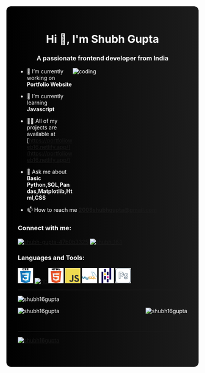 <!-- Black gradient background wrapper -->
<div style="background: linear-gradient(to right, #000000, #1c1c1c); padding: 30px; border-radius: 12px; color: white;">

<h1 align="center">Hi 👋, I'm Shubh Gupta</h1>
<h3 align="center">A passionate frontend developer from India</h3>

<img align="right" alt="coding" height=350 width="300" src="https://tenor.com/view/coding-typing-big-brained-busy-sweating-gif-17808553.gif">

- 🔭 I’m currently working on **Portfolio Website**

- 🌱 I’m currently learning **Javascript**

- 👨‍💻 All of my projects are available at [https://portfolioweb16.netlify.app/](https://portfolioweb16.netlify.app/)

- 💬 Ask me about **Basic Python,SQL,Pandas,Matplotlib,Html,CSS**

- 📫 How to reach me **2008shubhgupta@gmail.com**

<h3 align="left">Connect with me:</h3>
<p align="left">
<a href="https://linkedin.com/in/shubh-gupta-47b0b3325" target="blank"><img align="center" src="https://raw.githubusercontent.com/rahuldkjain/github-profile-readme-generator/master/src/images/icons/Social/linked-in-alt.svg" alt="shubh-gupta-47b0b3325" height="30" width="40" /></a>
<a href="https://instagram.com/shubh_16.1" target="blank"><img align="center" src="https://raw.githubusercontent.com/rahuldkjain/github-profile-readme-generator/master/src/images/icons/Social/instagram.svg" alt="shubh_16.1" height="30" width="40" /></a>
</p>

<h3 align="left">Languages and Tools:</h3>
<p align="left"> 
  <a href="https://www.w3schools.com/css/" target="_blank" rel="noreferrer"> 
    <img src="https://raw.githubusercontent.com/devicons/devicon/master/icons/css3/css3-original-wordmark.svg" alt="css3" width="40" height="40"/> 
  </a> 
  <a href="https://git-scm.com/" target="_blank" rel="noreferrer"> 
    <img src="https://www.vectorlogo.zone/logos/git-scm/git-scm-icon.svg" alt="git" width="40" height="40"/> 
  </a> 
  <a href="https://www.w3.org/html/" target="_blank" rel="noreferrer"> 
    <img src="https://raw.githubusercontent.com/devicons/devicon/master/icons/html5/html5-original-wordmark.svg" alt="html5" width="40" height="40"/> 
  </a> 
  <a href="https://developer.mozilla.org/en-US/docs/Web/JavaScript" target="_blank" rel="noreferrer"> 
    <img src="https://raw.githubusercontent.com/devicons/devicon/master/icons/javascript/javascript-original.svg" alt="javascript" width="40" height="40"/> 
  </a> 
  <a href="https://www.mysql.com/" target="_blank" rel="noreferrer"> 
    <img src="https://raw.githubusercontent.com/devicons/devicon/master/icons/mysql/mysql-original-wordmark.svg" alt="mysql" width="40" height="40"/> 
  </a> 
  <a href="https://pandas.pydata.org/" target="_blank" rel="noreferrer"> 
    <img src="https://raw.githubusercontent.com/devicons/devicon/2ae2a900d2f041da66e950e4d48052658d850630/icons/pandas/pandas-original.svg" alt="pandas" width="40" height="40"/> 
  </a> 
  <a href="https://www.photoshop.com/en" target="_blank" rel="noreferrer"> 
    <img src="https://raw.githubusercontent.com/devicons/devicon/master/icons/photoshop/photoshop-line.svg" alt="photoshop" width="40" height="40"/> 
  </a> 
</p>
<hr>
<p>
  <img align="center" src="https://github-readme-stats.vercel.app/api/top-langs?username=shubh16gupta&show_icons=true&locale=en&layout=compact" alt="shubh16gupta" />
</p>
<p>
  <img align="left" src="https://github-readme-streak-stats.herokuapp.com/?user=shubh16gupta&theme=dark" alt="shubh16gupta" />
</p>
<p>&nbsp;<img align="right" src="https://github-readme-stats.vercel.app/api?username=shubh16gupta&show_icons=true&locale=en" alt="shubh16gupta" /></p>
<br/><hr>
<p align="left"> 
  <a href="https://github.com/ryo-ma/github-profile-trophy"><img src="https://github-profile-trophy.vercel.app/?username=shubh16gupta" alt="shubh16gupta" /></a> 
</p>

<br>






</div>
